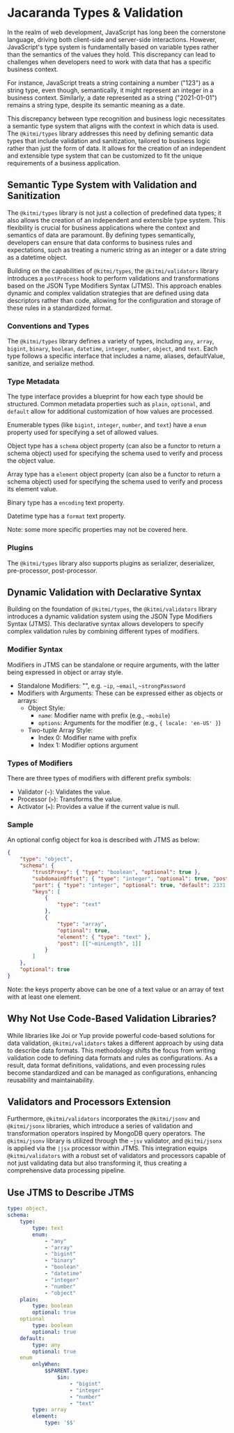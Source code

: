 # Jacaranda Types & Validation

In the realm of web development, JavaScript has long been the cornerstone language, driving both client-side and server-side interactions. However, JavaScript's type system is fundamentally based on variable types rather than the semantics of the values they hold. This discrepancy can lead to challenges when developers need to work with data that has a specific business context.

For instance, JavaScript treats a string containing a number ("123") as a string type, even though, semantically, it might represent an integer in a business context. Similarly, a date represented as a string ("2021-01-01") remains a string type, despite its semantic meaning as a date.

This discrepancy between type recognition and business logic necessitates a semantic type system that aligns with the context in which data is used. The `@kitmi/types` library addresses this need by defining semantic data types that include validation and sanitization, tailored to business logic rather than just the form of data. It allows for the creation of an independent and extensible type system that can be customized to fit the unique requirements of a business application.

## Semantic Type System with Validation and Sanitization

The `@kitmi/types` library is not just a collection of predefined data types; it also allows the creation of an independent and extensible type system. This flexibility is crucial for business applications where the context and semantics of data are paramount. By defining types semantically, developers can ensure that data conforms to business rules and expectations, such as treating a numeric string as an integer or a date string as a datetime object.

Building on the capabilities of `@kitmi/types`, the `@kitmi/validators` library introduces a `postProcess` hook to perform validations and transformations based on the JSON Type Modifiers Syntax (JTMS). This approach enables dynamic and complex validation strategies that are defined using data descriptors rather than code, allowing for the configuration and storage of these rules in a standardized format.

### Conventions and Types

The `@kitmi/types` library defines a variety of types, including `any`, `array`, `bigint`, `binary`, `boolean`, `datetime`, `integer`, `number`, `object`, and `text`. Each type follows a specific interface that includes a name, aliases, defaultValue, sanitize, and serialize method.

### Type Metadata

The type interface provides a blueprint for how each type should be structured. Common metadata properties such as `plain`, `optional`, and `default` allow for additional customization of how values are processed.

Enumerable types (like `bigint`, `integer`, `number`, and `text`) have a `enum` property used for specifying a set of allowed values.

Object type has a `schema` object property (can also be a functor to return a schema object) used for specifying the schema used to verify and process the object value.

Array type has a `element` object property (can also be a functor to return a schema object) used for specifying the schema used to verify and process its element value.

Binary type has a `encoding` text property.

Datetime type has a `format` text property.

Note: some more specific properties may not be covered here.

### Plugins

The `@kitmi/types` library also supports plugins as serializer, deserializer, pre-processor, post-processor.

## Dynamic Validation with Declarative Syntax

Building on the foundation of `@kitmi/types`, the `@kitmi/validators` library introduces a dynamic validation system using the JSON Type Modifiers Syntax (JTMS). This declarative syntax allows developers to specify complex validation rules by combining different types of modifiers.

### Modifier Syntax

Modifiers in JTMS can be standalone or require arguments, with the latter being expressed in object or array style.

-   Standalone Modifiers: "<type-prefix><modifier-name>", e.g. `~ip`, `~email`, `~strongPassword`
-   Modifiers with Arguments: These can be expressed either as objects or arrays:
    -   Object Style:
        -   `name`: Modifier name with prefix (e.g., `~mobile`)
        -   `options`: Arguments for the modifier (e.g., `{ locale: 'en-US' }`)
    -   Two-tuple Array Style:
        -   Index 0: Modifier name with prefix
        -   Index 1: Modifier options argument

### Types of Modifiers

There are three types of modifiers with different prefix symbols:

-   Validator (`~`): Validates the value.
-   Processor (`>`): Transforms the value.
-   Activator (`=`): Provides a value if the current value is null.

### Sample

An optional config object for koa is described with JTMS as below:

```json
{
    "type": "object",
    "schema": {
        "trustProxy": { "type": "boolean", "optional": true },
        "subdomainOffset": { "type": "integer", "optional": true, "post": [["~min", 2]] },
        "port": { "type": "integer", "optional": true, "default": 2331 },
        "keys": [
            {
                "type": "text"
            },
            {
                "type": "array",
                "optional": true,
                "element": { "type": "text" },
                "post": [["~minLength", 1]]
            }
        ]
    },
    "optional": true
}
```

Note: the keys property above can be one of a text value or an array of text with at least one element.

## Why Not Use Code-Based Validation Libraries?

While libraries like Joi or Yup provide powerful code-based solutions for data validation, `@kitmi/validators` takes a different approach by using data to describe data formats. This methodology shifts the focus from writing validation code to defining data formats and rules as configurations. As a result, data format definitions, validations, and even processing rules become standardized and can be managed as configurations, enhancing reusability and maintainability.

## Validators and Processors Extension

Furthermore, `@kitmi/validators` incorporates the `@kitmi/jsonv` and `@kitmi/jsonx` libraries, which introduce a series of validation and transformation operators inspired by MongoDB query operators. The `@kitmi/jsonv` library is utilized through the `~jsv` validator, and `@kitmi/jsonx` is applied via the `|jsx` processor within JTMS. This integration equips `@kitmi/validators` with a robust set of validators and processors capable of not just validating data but also transforming it, thus creating a comprehensive data processing pipeline.

## Use JTMS to Describe JTMS

```yaml
type: object,
schema:
    type:
        type: text
        enum:
            - "any"
            - "array"
            - "bigint"
            - "binary"
            - "boolean"
            - "datetime"
            - "integer"
            - "number"
            - "object"
    plain:
        type: boolean
        optional: true
    optional
        type: boolean
        optional: true
    default:
        type: any
        optional: true
    enum
        onlyWhen: 
            $$PARENT.type: 
                $in:
                    - "bigint"
                    - "integer" 
                    - "number"
                    - "text"
        type: array
        element: 
            type: '$$'

```
